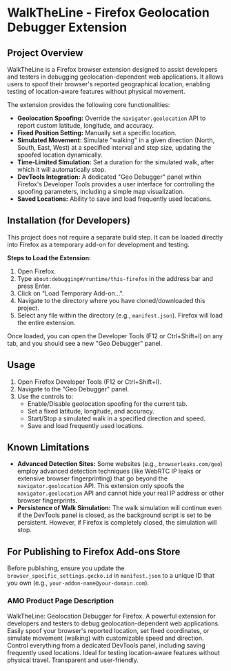 # WalkTheLine - Firefox Geolocation Debugger Extension

## Project Overview

WalkTheLine is a Firefox browser extension designed to assist developers and testers in debugging geolocation-dependent web applications. It allows users to spoof their browser's reported geographical location, enabling testing of location-aware features without physical movement.

The extension provides the following core functionalities:

*   **Geolocation Spoofing:** Override the `navigator.geolocation` API to report custom latitude, longitude, and accuracy.
*   **Fixed Position Setting:** Manually set a specific location.
*   **Simulated Movement:** Simulate "walking" in a given direction (North, South, East, West) at a specified interval and step size, updating the spoofed location dynamically.
*   **Time-Limited Simulation:** Set a duration for the simulated walk, after which it will automatically stop.
*   **DevTools Integration:** A dedicated "Geo Debugger" panel within Firefox's Developer Tools provides a user interface for controlling the spoofing parameters, including a simple map visualization.
*   **Saved Locations:** Ability to save and load frequently used locations.

## Installation (for Developers)

This project does not require a separate build step. It can be loaded directly into Firefox as a temporary add-on for development and testing.

**Steps to Load the Extension:**

1.  Open Firefox.
2.  Type `about:debugging#/runtime/this-firefox` in the address bar and press Enter.
3.  Click on "Load Temporary Add-on...".
4.  Navigate to the directory where you have cloned/downloaded this project.
5.  Select any file within the directory (e.g., `manifest.json`). Firefox will load the entire extension.

Once loaded, you can open the Developer Tools (F12 or Ctrl+Shift+I) on any tab, and you should see a new "Geo Debugger" panel.

## Usage

1.  Open Firefox Developer Tools (F12 or Ctrl+Shift+I).
2.  Navigate to the "Geo Debugger" panel.
3.  Use the controls to:
    *   Enable/Disable geolocation spoofing for the current tab.
    *   Set a fixed latitude, longitude, and accuracy.
    *   Start/Stop a simulated walk in a specified direction and speed.
    *   Save and load frequently used locations.

## Known Limitations

*   **Advanced Detection Sites:** Some websites (e.g., `browserleaks.com/geo`) employ advanced detection techniques (like WebRTC IP leaks or extensive browser fingerprinting) that go beyond the `navigator.geolocation` API. This extension only spoofs the `navigator.geolocation` API and cannot hide your real IP address or other browser fingerprints.
*   **Persistence of Walk Simulation:** The walk simulation will continue even if the DevTools panel is closed, as the background script is set to be persistent. However, if Firefox is completely closed, the simulation will stop.

## For Publishing to Firefox Add-ons Store

Before publishing, ensure you update the `browser_specific_settings.gecko.id` in `manifest.json` to a unique ID that you own (e.g., `your-addon-name@your-domain.com`).

### AMO Product Page Description

WalkTheLine: Geolocation Debugger for Firefox. A powerful extension for developers and testers to debug geolocation-dependent web applications. Easily spoof your browser's reported location, set fixed coordinates, or simulate movement (walking) with customizable speed and direction. Control everything from a dedicated DevTools panel, including saving frequently used locations. Ideal for testing location-aware features without physical travel. Transparent and user-friendly.
